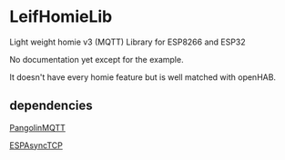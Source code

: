 # LeifHomieLib
Light weight homie v3 (MQTT) Library for ESP8266 and ESP32

No documentation yet except for the example.

It doesn't have every homie feature but is well matched with openHAB.

## dependencies

[PangolinMQTT](https://github.com/philbowles/PangolinMQTT)

[ESPAsyncTCP](https://github.com/me-no-dev/ESPAsyncTCP)

